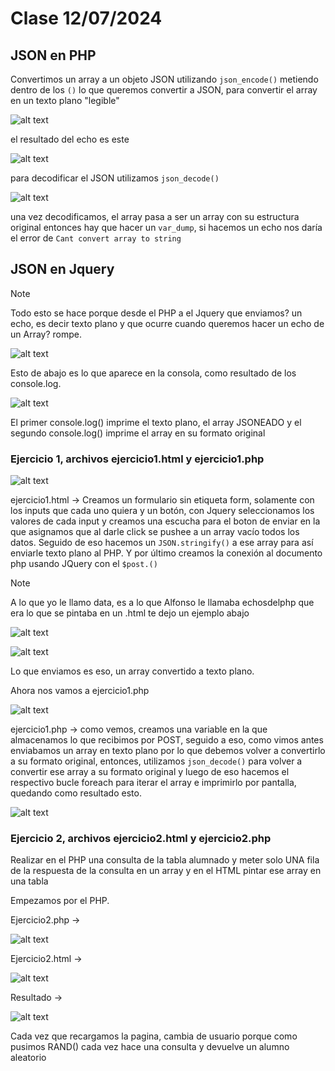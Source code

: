 # Clase 12/07/2024

## JSON en PHP

Convertimos un array a un objeto JSON utilizando `json_encode()` metiendo dentro de los `()` lo que queremos convertir a JSON, para convertir el array en un texto plano "legible"

![alt text](image.png)

el resultado del echo es este

![alt text](image-1.png)

para decodificar el JSON utilizamos `json_decode()`

![alt text](image-2.png)

una vez decodificamos, el array pasa a ser un array con su estructura original entonces hay que hacer un `var_dump`, si hacemos un echo nos daría el error de `Cant convert array to string`

## JSON en Jquery

> [!NOTE]
> Todo esto se hace porque desde el PHP a el Jquery que enviamos? un echo, es decir texto plano y que ocurre cuando queremos hacer un echo de un Array? rompe.

![alt text](image-4.png)

Esto de abajo es lo que aparece en la consola, como resultado de los console.log. 

![alt text](image-5.png)

El primer console.log() imprime el texto plano, el array JSONEADO y el segundo console.log() imprime el array en su formato original

### Ejercicio 1, archivos ejercicio1.html y ejercicio1.php

![alt text](image-9.png)

ejercicio1.html -> Creamos un formulario sin etiqueta form, solamente con los inputs que cada uno quiera y un botón, con Jquery seleccionamos los valores de cada input y creamos una escucha para el boton de enviar en la que asignamos que al darle click se pushee a un array vacío todos los datos. Seguido de eso hacemos un `JSON.stringify()` a ese array para así enviarle texto plano al PHP. Y por último creamos la conexión al documento php usando JQuery con el `$post.()`

> [!NOTE]
> A lo que yo le llamo data, es a lo que Alfonso le llamaba echosdelphp que era lo que se pintaba en un .html te dejo un ejemplo abajo

![alt text](image-12.png)

![alt text](image-7.png)

Lo que enviamos es eso, un array convertido a texto plano.

Ahora nos vamos a ejercicio1.php

![alt text](image-10.png)

ejercicio1.php -> como vemos, creamos una variable en la que almacenamos lo que recibimos por POST, seguido a eso, como vimos antes enviabamos un array en texto plano por lo que debemos volver a convertirlo a su formato original, entonces, utilizamos `json_decode()` para volver a convertir ese array a su formato original y luego de eso hacemos el respectivo bucle foreach para iterar el array e imprimirlo por pantalla, quedando como resultado esto.

![alt text](image-11.png)

### Ejercicio 2, archivos ejercicio2.html y ejercicio2.php

Realizar en el PHP una consulta de la tabla alumnado y meter solo UNA fila de la respuesta de la consulta en un array y en el HTML pintar ese array en una tabla

Empezamos por el PHP.

Ejercicio2.php ->

![alt text](image-13.png)

Ejercicio2.html ->

![alt text](image-14.png)

Resultado ->

![alt text](image-15.png)

Cada vez que recargamos la pagina, cambia de usuario porque como pusimos RAND() cada vez hace una consulta y devuelve un alumno aleatorio
